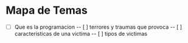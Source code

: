 # Mapa de Temas

- [ ] Que es la programacion
-- [ ] terrores y traumas que provoca
-- [ ] caracteristicas de una victima
-- [ ] tipos de victimas
